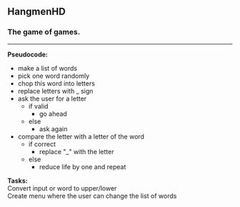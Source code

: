 ## HangmenHD
### The game of games.
---
**Pseudocode:**
* make a list of words
* pick one word randomly
* chop this word into letters
* replace letters with _ sign
* ask the user for a letter
    * if valid 
        * go ahead
    * else 
        * ask again
* compare the letter with a letter of the word
    * if correct
        * replace "_" with the letter
    * else
        * reduce life by one and repeat

**Tasks:**  
Convert input or word to upper/lower  
Create menu where the user can change the list of words




